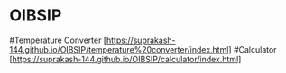 # OIBSIP

#Temperature Converter [https://suprakash-144.github.io/OIBSIP/temperature%20converter/index.html]
#Calculator [https://suprakash-144.github.io/OIBSIP/calculator/index.html]
